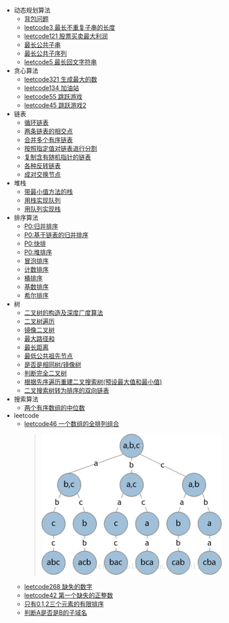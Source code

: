 - 动态规划算法
    - [背包问题](src/main/java/basic/dynamic/BackPack.java)
    - [leetcode3 最长不重复子串的长度](src/main/java/basic/dynamic/LengthOfLongestSubstring.java)
    - [leetcode121 股票买卖最大利润](src/main/java/basic/dynamic/MaxProfit.java)
    - [最长公共子串](src/main/java/basic/dynamic/LongestCommonSubString.java)
    - [最长公共子序列](src/main/java/basic/dynamic/LongestCommonSubsequence.java)
    - [leetcode5 最长回文字符串](src/main/java/basic/dynamic/LongestPalindrome.java)
- 贪心算法
    - [leetcode321 生成最大的数](src/main/java/basic/greedy/CreateMaxNumber.java)
    - [leetcode134 加油站](src/main/java/basic/greedy/GasStation.java)
    - [leetcode55 跳跃游戏](src/main/java/basic/greedy/JumpGame.java)
    - [leetcode45 跳跃游戏2](src/main/java/basic/greedy/JumpGame2.java)    
- 链表
    - [循环链表](src/main/java/basic/linkedList/CycleNode.java)
    - [两条链表的相交点](src/main/java/basic/linkedList/IntersectionNode.java)
    - [合并多个有序链表](src/main/java/basic/linkedList/MergedSortedList.java)
    - [按照指定值对链表进行分割](src/main/java/basic/linkedList/PartitionList.java)
    - [复制含有随机指针的链表](src/main/java/basic/linkedList/RandomPointerCopy.java)
    - [各种反转链表](src/main/java/basic/linkedList/RevertLinkedList.java)
    - [成对交换节点](src/main/java/basic/linkedList/SwapPairs.java)
- 堆栈
    - [带最小值方法的栈](src/main/java/basic/QueueAndStack/MinStack.java)
    - [用栈实现队列](src/main/java/basic/QueueAndStack/MyQueue.java)
    - [用队列实现栈](src/main/java/basic/QueueAndStack/MyStack.java)
- 排序算法  
     - [P0:归并排序](src/main/java/basic/sort/MergeSort.java)
     - [P0:基于链表的归并排序](src/main/java/basic/sort/MergeListSort.java)
     - [P0:快排](src/main/java/basic/sort/QuickSort.java)
     - [P0:堆排序](src/main/java/basic/sort/HeapSort.java)
     - [冒泡排序](src/main/java/basic/sort/BubbleSort.java)
     - [计数排序](src/main/java/basic/sort/CountingSort.java)
     - [桶排序](src/main/java/basic/sort/BucketSort.java)
     - [基数排序](src/main/java/basic/sort/RadixSort.java)
     - [希尔排序](src/main/java/basic/sort/ShellSort.java)
- 树
    -  [二叉树的构造及深度广度算法](src/main/java/com/ai/algorithm/tree/TreeNode.java)
    -  [二叉树遍历](src/main/java/com/ai/algorithm/tree/TraverseOrder.java)
    -  [镜像二叉树](src/main/java/com/ai/algorithm/tree/MirrorBinaryTree.java)
    -  [最大路径和](src/main/java/com/ai/algorithm/tree/MaxPathSum.java)
    -  [最长距离](src/main/java/com/ai/algorithm/tree/DiameterOfBinaryTree.java)
    -  [最低公共祖先节点](src/main/java/com/ai/algorithm/tree/LowestCommonAncestor.java)
    -  [是否是相同树/镜像树](src/main/java/com/ai/algorithm/tree/IsSameTreeNode.java)
    -  [判断完全二叉树](src/main/java/com/ai/algorithm/tree/IsCompleteTree.java)
    -  [根据先序遍历重建二叉搜索树(预设最大值和最小值)](src/main/java/com/ai/algorithm/tree/IsCompleteTree.java)
    -  [二叉搜索树转为排序的双向链表](src/main/java/com/ai/algorithm/tree/ConvertTreeNode2DoubleList.java)
- 搜索算法
    - [两个有序数组的中位数](src/main/java/basic/search/FindMedianSortedArrays.java)
- leetcode   
    - [leetcode46 一个数组的全排列组合](src/main/java/leetcode/Permute.java)
        >![递归树](src/main/resources/permute_tree.jpg)
    - [leetcode268 缺失的数字](src/main/java/leetcode/MissingNumber.java)
    - [leetcode42 第一个缺失的正整数](src/main/java/leetcode/FirstMissingPositive.java)
    - [只有0,1,2三个元素的有限排序](src/main/java/leetcode/ShopeeInterView.java)
    - [判断A是否是B的子域名](src/main/java/leetcode/IsSubdomain.java)
    
  
